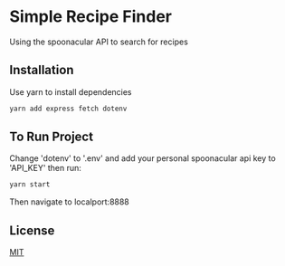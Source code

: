 # Simple Recipe Finder

Using the spoonacular API to search for recipes

## Installation

Use yarn to install dependencies

```bash
yarn add express fetch dotenv
```

## To Run Project
Change 'dotenv' to '.env' and add your personal spoonacular api key to 'API_KEY' then run:
```bash
yarn start
```
Then navigate to localport:8888


## License
[MIT](https://choosealicense.com/licenses/mit/)
